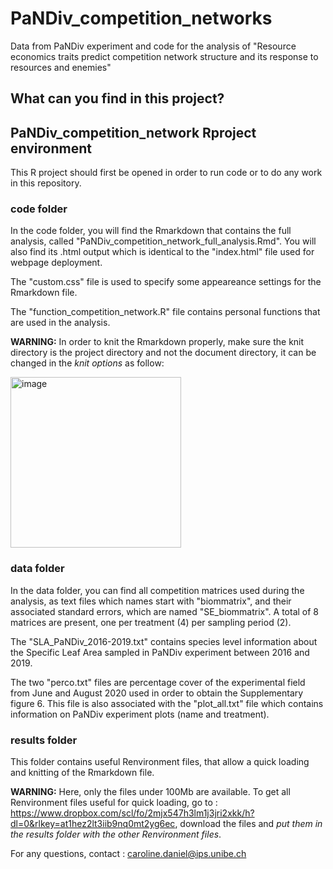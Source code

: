 # PaNDiv_competition_networks
Data from PaNDiv experiment and code for the analysis of "Resource economics traits predict competition network structure and its response to resources and enemies"

## What can you find in this project?

## PaNDiv_competition_network Rproject environment

This R project should first be opened in order to run code or to do any work in this repository.

### code folder

In the code folder, you will find the Rmarkdown that contains the full analysis, called "PaNDiv_competition_network_full_analysis.Rmd". You will also find its .html output which is identical to the "index.html" file used for webpage deployment.

The "custom.css" file is used to specify some appeareance settings for the Rmarkdown file.

The "function_competition_network.R" file contains personal functions that are used in the analysis.

**WARNING:** In order to knit the Rmarkdown properly, make sure the knit directory is the project directory and not the document directory, it can be changed in the *knit options* as follow:

<img width="273" alt="image" src="https://user-images.githubusercontent.com/55712198/232017558-f8c2e2ac-05cf-4f1c-a3ad-466b39f42172.png">


### data folder

In the data folder, you can find all competition matrices used during the analysis, as text files which names start with "biommatrix", and their associated standard errors, which are named "SE_biommatrix". A total of 8 matrices are present, one per treatment (4) per sampling period (2).

The "SLA_PaNDiv_2016-2019.txt" contains species level information about the Specific Leaf Area sampled in PaNDiv experiment between 2016 and 2019.

The two "perco.txt" files are percentage cover of the experimental field from June and August 2020 used in order to obtain the Supplementary figure 6. This file is also associated with the "plot_all.txt" file which contains information on PaNDiv experiment plots (name and treatment).

### results folder

This folder contains useful Renvironment files, that allow a quick loading and knitting of the Rmarkdown file.

**WARNING:** Here, only the files under 100Mb are available. To get all Renvironment files useful for quick loading, go to : https://www.dropbox.com/scl/fo/2mjx547h3lm1j3jri2xkk/h?dl=0&rlkey=at1hez2lt3iib9nq0mt2yg6ec, download the files and *put them in the results folder with the other Renvironment files*. 

For any questions, contact : caroline.daniel@ips.unibe.ch
